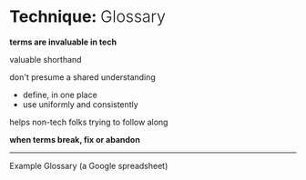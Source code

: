 # Technique: <span style="font-weight: 300">Glossary</span>

**terms are invaluable in tech**

valuable shorthand

don't presume a shared understanding
- define, in one place
- use uniformly and consistently

helps non-tech folks trying to follow along

**when terms break, fix or abandon**

----

Example Glossary (a Google spreadsheet)

